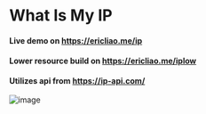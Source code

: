 # What Is My IP
#### Live demo on https://ericliao.me/ip
#### Lower resource build on https://ericliao.me/iplow
**Utilizes api from https://ip-api.com/**
\
\
![image](https://i.gyazo.com/ddf222ca86ab059c555507b021794195.png)

